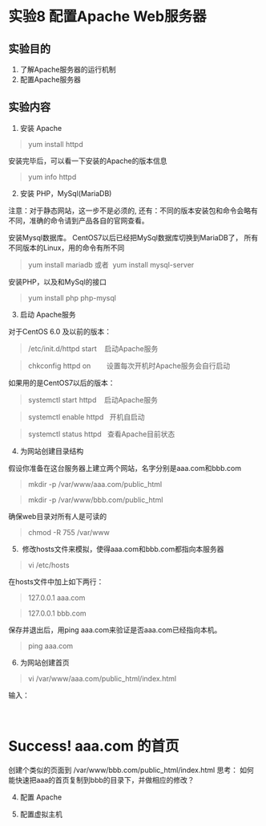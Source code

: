 # 实验8 配置Apache Web服务器
## 实验目的
1. 了解Apache服务器的运行机制
2. 配置Apache服务器
## 实验内容
1. 安装 Apache
> yum install httpd

安装完毕后，可以看一下安装的Apache的版本信息
> yum info httpd

2. 安装 PHP，MySql(MariaDB) 

注意：对于静态网站，这一步不是必须的, 还有：不同的版本安装包和命令会略有不同，准确的命令请到产品各自的官网查看。

安装Mysql数据库。 CentOS7以后已经把MySql数据库切换到MariaDB了， 所有不同版本的Linux，用的命令有所不同
> yum install mariadb 或者  yum install mysql-server    

安装PHP，以及和MySql的接口
> yum install php php-mysql

3. 启动 Apache服务

对于CentOS 6.0 及以前的版本：
> /etc/init.d/httpd start    启动Apache服务

> chkconfig httpd on        设置每次开机时Apache服务会自行启动

如果用的是CentOS7以后的版本：
> systemctl start httpd    启动Apache服务

> systemctl enable httpd   开机自启动

> systemctl status httpd   查看Apache目前状态

4. 为网站创建目录结构

假设你准备在这台服务器上建立两个网站，名字分别是aaa.com和bbb.com

> mkdir -p /var/www/aaa.com/public_html

> mkdir -p /var/www/bbb.com/public_html

确保web目录对所有人是可读的
>  chmod -R 755 /var/www

5.  修改hosts文件来模拟，使得aaa.com和bbb.com都指向本服务器

> vi /etc/hosts 

在hosts文件中加上如下两行：
> 127.0.0.1  aaa.com

> 127.0.0.1  bbb.com

保存并退出后，用ping aaa.com来验证是否aaa.com已经指向本机。

> ping aaa.com

6. 为网站创建首页

> vi /var/www/aaa.com/public_html/index.html

输入：
<html>
  <head>
    <title>欢迎来到aaa.com!</title>
  </head>
  <body>
    <h1>Success! aaa.com 的首页</h1>
  </body>
</html>

创建个类似的页面到 /var/www/bbb.com/public_html/index.html
思考： 如何能快速把aaa的首页复制到bbb的目录下，并做相应的修改？


4. 配置 Apache

5. 配置虚拟主机
